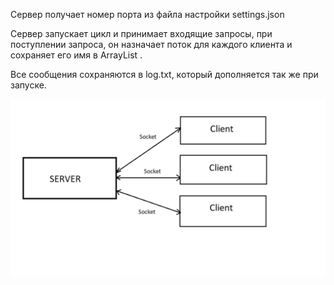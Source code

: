 Сервер получает номер порта из файла настройки settings.json

Сервер запускает цикл и принимает входящие запросы, при поступлении запроса, он назначает поток для каждого клиента и сохраняет его имя в ArrayList .

Все сообщения сохраняются в log.txt, который дополняется так же при запуске.

![схема](https://github.com/Lastik1985/-Network_chat-_Server/blob/main/%D0%91%D0%B5%D0%B7%D1%8B%D0%BC%D1%8F%D0%BD%D0%BD%D1%8B%D0%B9.png)
